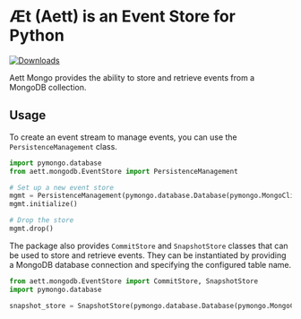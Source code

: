 # Æt (Aett) is an Event Store for Python

[![Downloads](https://static.pepy.tech/badge/aett-mongodb)](https://pepy.tech/project/aett-mongodb)

Aett Mongo provides the ability to store and retrieve events from a MongoDB collection.

## Usage

To create an event stream to manage events, you can use the `PersistenceManagement` class.

```python
import pymongo.database
from aett.mongodb.EventStore import PersistenceManagement

# Set up a new event store
mgmt = PersistenceManagement(pymongo.database.Database(pymongo.MongoClient('mongodb://localhost:27017/'), 'test'))
mgmt.initialize()

# Drop the store
mgmt.drop()
```

The package also provides `CommitStore` and `SnapshotStore` classes that can be used to store and retrieve events. They
can be instantiated by providing a MongoDB database connection and specifying the configured table name.

```python
from aett.mongodb.EventStore import CommitStore, SnapshotStore
import pymongo.database

snapshot_store = SnapshotStore(pymongo.database.Database(pymongo.MongoClient('mongodb://localhost:27017/'), 'test'))
```
